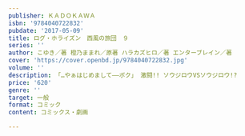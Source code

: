 ```yaml
---
publisher: ＫＡＤＯＫＡＷＡ
isbn: '9784040722832'
pubdate: '2017-05-09'
title: ログ・ホライズン　西風の旅団　９
series: ''
author: こゆき／著 橙乃ままれ／原著 ハラカズヒロ／著 エンターブレイン／著
cover: 'https://cover.openbd.jp/9784040722832.jpg'
volume: ''
description: 「…やぁはじめまして――ボク」 激闘!! ソウジロウVSソウジロウ!?
price: '620'
genre: ''
target: 一般
format: コミック
content: コミックス・劇画

---
```

